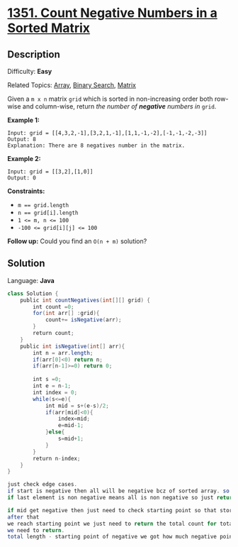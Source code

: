 # [1351\. Count Negative Numbers in a Sorted Matrix](https://leetcode.com/problems/count-negative-numbers-in-a-sorted-matrix/)

## Description

Difficulty: **Easy**  

Related Topics: [Array](https://leetcode.com/tag/array/), [Binary Search](https://leetcode.com/tag/binary-search/), [Matrix](https://leetcode.com/tag/matrix/)


Given a `m x n` matrix `grid` which is sorted in non-increasing order both row-wise and column-wise, return _the number of **negative** numbers in_ `grid`.

**Example 1:**

```
Input: grid = [[4,3,2,-1],[3,2,1,-1],[1,1,-1,-2],[-1,-1,-2,-3]]
Output: 8
Explanation: There are 8 negatives number in the matrix.
```

**Example 2:**

```
Input: grid = [[3,2],[1,0]]
Output: 0
```

**Constraints:**

*   `m == grid.length`
*   `n == grid[i].length`
*   `1 <= m, n <= 100`
*   `-100 <= grid[i][j] <= 100`

**Follow up:** Could you find an `O(n + m)` solution?

## Solution

Language: **Java**

```java
class Solution {
    public int countNegatives(int[][] grid) {
        int count =0;
        for(int arr[] :grid){
            count+= isNegative(arr);
        }
        return count;
    }
    public int isNegative(int[] arr){
        int n = arr.length;
        if(arr[0]<0) return n;
        if(arr[n-1]>=0) return 0;
        
        int s =0;
        int e = n-1;
        int index = 0;
        while(s<=e){
            int mid = s+(e-s)/2;
            if(arr[mid]<0){
                index=mid;
                e=mid-1;
            }else{
                s=mid+1;
            }
        }
        return n-index;
    }
}

just check edge cases.
if start is negative then all will be negative bcz of sorted array. so return just length; 
if last element is non negative means all is non negative so just return 0;

if mid get negative then just need to check starting point so that store index on temp index variable and keep do end-1; till get negative point.
after that
we reach starting point we just need to return the total count for total count.
we need to return.
total length - starting point of negative we got how much negative point is in array.

```